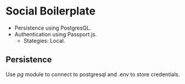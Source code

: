 # Social Boilerplate

- Persistence using PostgresQL.
- Authentication using Passport.js.
  - Stategies: Local.

## Persistence

Use _pg_ module to connect to postgresql and .env to store credentials.

